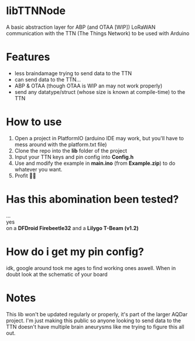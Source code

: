 # libTTNNode
A basic abstraction layer for ABP (and OTAA [WIP]) LoRaWAN communication with the TTN (The Things Network) to be used with Arduino

# Features
* less braindamage trying to send data to the TTN
* can send data to the TTN...
* ABP & OTAA (though OTAA is WIP an may not work properly)
* send any datatype/struct (whose size is known at compile-time) to the TTN

# How to use
1. Open a project in PlatformIO (arduino IDE may work, but you'll have to mess around with the platform.txt file)
2. Clone the repo into the **lib** folder of the project
4. Input your TTN keys and pin config into **Config.h**
5. Use and modify the example in **main.ino** (from **Example.zip**) to do whatever you want.
6. Profit 🥳🥳

# Has this abomination been tested?
...</br>
yes</br>
on a **DFDroid Firebeetle32** and a **Lilygo T-Beam (v1.2)**

# How do i get my pin config?
idk, google around took me ages to find working ones aswell. When in doubt look at the schematic of your board

# Notes
This lib won't be updated regularly or properly, it's part of the larger AQDar project. I'm just making this public so anyone looking to send data to the TTN doesn't have multiple brain aneurysms like me trying to figure this all out.